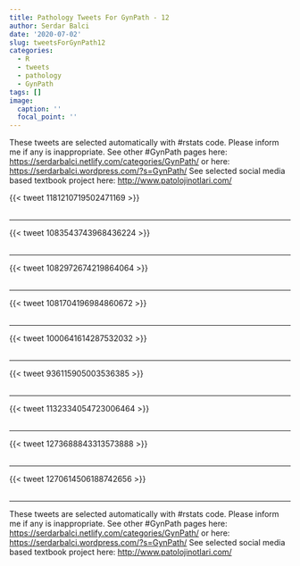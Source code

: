 ```yaml
---
title: Pathology Tweets For GynPath - 12
author: Serdar Balci
date: '2020-07-02'
slug: tweetsForGynPath12
categories:
  - R
  - tweets
  - pathology
  - GynPath
tags: []
image:
  caption: ''
  focal_point: ''
---
```



These tweets are selected automatically with #rstats code. Please inform me if any is inappropriate.
See other #GynPath pages here: https://serdarbalci.netlify.com/categories/GynPath/  or here: https://serdarbalci.wordpress.com/?s=GynPath/ 
See selected social media based textbook project here: http://www.patolojinotlari.com/

{{< tweet 1181210719502471169 >}}
<br>
<br>
<hr>
{{< tweet 1083543743968436224 >}}
<br>
<br>
<hr>
{{< tweet 1082972674219864064 >}}
<br>
<br>
<hr>
{{< tweet 1081704196984860672 >}}
<br>
<br>
<hr>
{{< tweet 1000641614287532032 >}}
<br>
<br>
<hr>
{{< tweet 936115905003536385 >}}
<br>
<br>
<hr>
{{< tweet 1132334054723006464 >}}
<br>
<br>
<hr>
{{< tweet 1273688843313573888 >}}
<br>
<br>
<hr>
{{< tweet 1270614506188742656 >}}
<br>
<br>
<hr>


These tweets are selected automatically with #rstats code. Please inform me if any is inappropriate.
See other #GynPath pages here: https://serdarbalci.netlify.com/categories/GynPath/  or here: https://serdarbalci.wordpress.com/?s=GynPath/ 
See selected social media based textbook project here: http://www.patolojinotlari.com/
